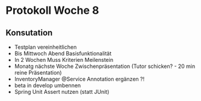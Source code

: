 # Protokoll Woche 8

## Konsutation

- Testplan vereinheitlichen
- Bis Mittwoch Abend Basisfunktionalität
- In 2 Wochen Muss Kriterien Meilenstein
- Monatg nächste Woche Zwischenpräsentation (Tutor schicken? - 20 min reine Präsentation)
- InventoryManager @Service Annotation ergänzen ?!
- beta in develop umbennen
- Spring Unit Assert nutzen (statt JUnit)